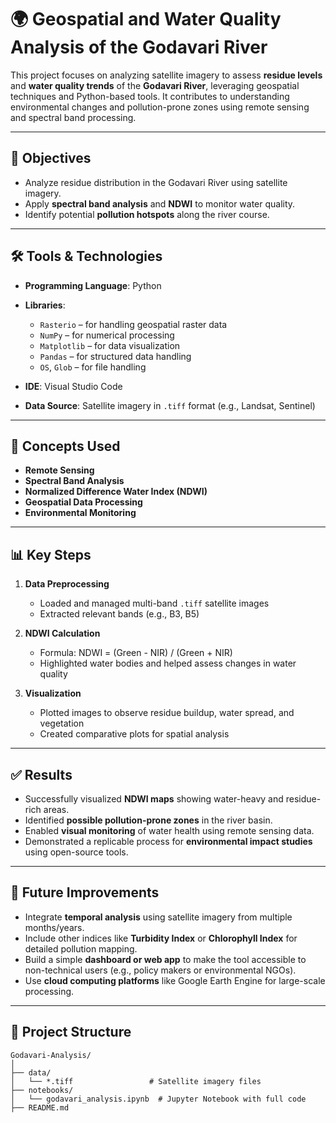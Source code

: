 # 🌍 Geospatial and Water Quality Analysis of the Godavari River

This project focuses on analyzing satellite imagery to assess **residue levels** and **water quality trends** of the **Godavari River**, leveraging geospatial techniques and Python-based tools. It contributes to understanding environmental changes and pollution-prone zones using remote sensing and spectral band processing.

---

## 📌 Objectives

- Analyze residue distribution in the Godavari River using satellite imagery.
- Apply **spectral band analysis** and **NDWI** to monitor water quality.
- Identify potential **pollution hotspots** along the river course.

---

## 🛠️ Tools & Technologies

- **Programming Language**: Python  
- **Libraries**:
  - `Rasterio` – for handling geospatial raster data  
  - `NumPy` – for numerical processing  
  - `Matplotlib` – for data visualization  
  - `Pandas` – for structured data handling  
  - `OS`, `Glob` – for file handling  

- **IDE**: Visual Studio Code  
- **Data Source**: Satellite imagery in `.tiff` format (e.g., Landsat, Sentinel)

---

## 🧪 Concepts Used

- **Remote Sensing**
- **Spectral Band Analysis**
- **Normalized Difference Water Index (NDWI)**
- **Geospatial Data Processing**
- **Environmental Monitoring**

---

## 📊 Key Steps

1. **Data Preprocessing**  
   - Loaded and managed multi-band `.tiff` satellite images
   - Extracted relevant bands (e.g., B3, B5)

2. **NDWI Calculation**  
   - Formula: NDWI = (Green - NIR) / (Green + NIR)  
   - Highlighted water bodies and helped assess changes in water quality

3. **Visualization**  
   - Plotted images to observe residue buildup, water spread, and vegetation
   - Created comparative plots for spatial analysis

---

## ✅ Results

- Successfully visualized **NDWI maps** showing water-heavy and residue-rich areas.
- Identified **possible pollution-prone zones** in the river basin.
- Enabled **visual monitoring** of water health using remote sensing data.
- Demonstrated a replicable process for **environmental impact studies** using open-source tools.

---

## 🚀 Future Improvements

- Integrate **temporal analysis** using satellite imagery from multiple months/years.
- Include other indices like **Turbidity Index** or **Chlorophyll Index** for detailed pollution mapping.
- Build a simple **dashboard or web app** to make the tool accessible to non-technical users (e.g., policy makers or environmental NGOs).
- Use **cloud computing platforms** like Google Earth Engine for large-scale processing.

---

## 📁 Project Structure

```plaintext
Godavari-Analysis/
│
├── data/
│   └── *.tiff                 # Satellite imagery files
├── notebooks/
│   └── godavari_analysis.ipynb  # Jupyter Notebook with full code
├── README.md

